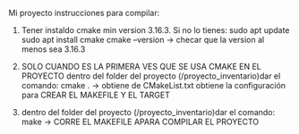 Mi proyecto
 instrucciones para compilar: 

 1. Tener instaldo cmake min version 3.16.3. Si no lo tienes:
  sudo apt update
  sudo apt install cmake
  cmake –version  -> checar que la version al menos sea 3.16.3

 2. SOLO CUANDO ES LA PRIMERA VES QUE SE USA CMAKE EN EL PROYECTO
    dentro del folder del proyecto (/proyecto_inventario)dar el comando:
  cmake .    -> obtiene de CMakeList.txt obtiene  la configuración para CREAR EL MAKEFILE Y EL TARGET

3.  dentro del folder del proyecto (/proyecto_inventario)dar el comando:
  make   ->  CORRE EL MAKEFILE APARA COMPILAR EL PROYECTO


